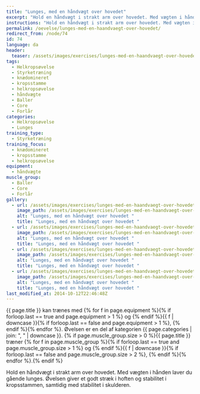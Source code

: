 ```yaml
---
title: "Lunges, med en håndvægt over hovedet"
excerpt: "Hold en håndvægt i strakt arm over hovedet. Med vægten i hånden laver du gående lunges."
instructions: "Hold en håndvægt i strakt arm over hovedet. Med vægten i hånden laver du gående lunges."
permalink: /oevelse/lunges-med-en-haandvaegt-over-hovedet/
redirect_from: /node/74
id: 74
language: da
header:
  teaser: /assets/images/exercises/lunges-med-en-haandvaegt-over-hovedet-0-320.jpg
tags:
  - Helkropsøvelse
  - Styrketræning
  - knædomineret
  - kropsstamme
  - helkropsøvelse
  - håndvægte
  - Baller
  - Core
  - Forlår
categories:
  - Helkropsøvelse
  - Lunges
training_type:
  - Styrketræning
training_focus:
  - knædomineret
  - kropsstamme
  - helkropsøvelse
equipment:
  - håndvægte
muscle_group:
  - Baller
  - Core
  - Forlår
gallery:
  - url: /assets/images/exercises/lunges-med-en-haandvaegt-over-hovedet-0.jpg
    image_path: /assets/images/exercises/lunges-med-en-haandvaegt-over-hovedet-0-320.jpg
    alt: "Lunges, med en håndvægt over hovedet "
    title: "Lunges, med en håndvægt over hovedet "
  - url: /assets/images/exercises/lunges-med-en-haandvaegt-over-hovedet-1.jpg
    image_path: /assets/images/exercises/lunges-med-en-haandvaegt-over-hovedet-1-320.jpg
    alt: "Lunges, med en håndvægt over hovedet "
    title: "Lunges, med en håndvægt over hovedet "
  - url: /assets/images/exercises/lunges-med-en-haandvaegt-over-hovedet-2.jpg
    image_path: /assets/images/exercises/lunges-med-en-haandvaegt-over-hovedet-2-320.jpg
    alt: "Lunges, med en håndvægt over hovedet "
    title: "Lunges, med en håndvægt over hovedet "
  - url: /assets/images/exercises/lunges-med-en-haandvaegt-over-hovedet-3.jpg
    image_path: /assets/images/exercises/lunges-med-en-haandvaegt-over-hovedet-3-320.jpg
    alt: "Lunges, med en håndvægt over hovedet "
    title: "Lunges, med en håndvægt over hovedet "
last_modified_at: 2014-10-12T22:46:48Z
---
```


{{ page.title }} kan trænes med {% for f in page.equipment %}{% if forloop.last == true and page.equipment > 1 %} og {% endif %}{{ f | downcase  }}{% if forloop.last == false and page.equipment > 1 %}, {% endif %}{% endfor %}. Øvelsen er en del af kategorien {{ page.categories | join: ", " | downcase }}. {% if page.muscle_group.size > 0 %}{{ page.title }} træner {% for f in page.muscle_group %}{% if forloop.last == true and page.muscle_group.size > 1 %} og {% endif %}{{ f | downcase }}{% if forloop.last == false and page.muscle_group.size > 2 %}, {% endif %}{% endfor %}.{% endif %}

Hold en håndvægt i strakt arm over hovedet. Med vægten i hånden laver du gående lunges. Øvelsen giver et godt stræk i hoften og stabilitet i kropsstammen, samtidig med stabilitet i skulderen.
